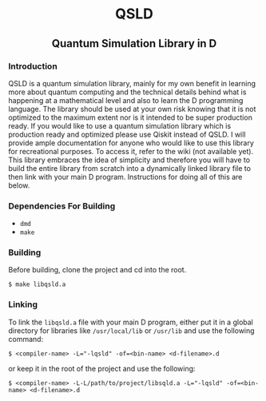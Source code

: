 <div align="center">

# QSLD

## Quantum Simulation Library in D

</div>

### Introduction

QSLD is a quantum simulation library, mainly for my own benefit in learning more about quantum computing and the technical details behind what is happening at a mathematical level and also to learn the D programming language. The library should be used at your own risk knowing that it is not optimized to the maximum extent nor is it intended to be super production ready. If you would like to use a quantum simulation library which is production ready and optimized please use Qiskit instead of QSLD. I will provide ample documentation for anyone who would like to use this library for recreational purposes. To access it, refer to the wiki (not available yet). This library embraces the idea of simplicity and therefore you will have to build the entire library from scratch into a dynamically linked library file to then link with your main D program. Instructions for doing all of this are below.

### Dependencies For Building

- `dmd`
- `make`

### Building

Before building, clone the project and cd into the root.

```console
$ make libqsld.a
```

### Linking

To link the `libqsld.a` file with your main D program, either put it in a global directory for libraries like `/usr/local/lib` or `/usr/lib` and use the following command:

```console
$ <compiler-name> -L="-lqsld" -of=<bin-name> <d-filename>.d
```

or keep it in the root of the project and use the following:

```console
$ <compiler-name> -L-L/path/to/project/libsqld.a -L="-lqsld" -of=<bin-name> <d-filename>.d
```

